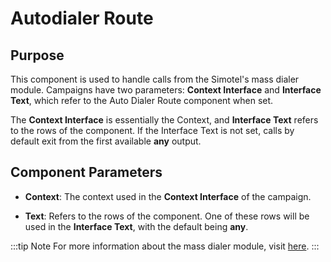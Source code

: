 # Autodialer Route

## Purpose
This component is used to handle calls from the Simotel's mass dialer module. Campaigns have two parameters: **Context Interface** and **Interface Text**, which refer to the Auto Dialer Route component when set.

The **Context Interface** is essentially the Context, and **Interface Text** refers to the rows of the component. If the Interface Text is not set, calls by default exit from the first available **any** output.

## Component Parameters

- **Context**: The context used in the **Context Interface** of the campaign.

- **Text**: Refers to the rows of the component. One of these rows will be used in the **Interface Text**, with the default being **any**.

:::tip Note
For more information about the mass dialer module, visit [here](/autodialer/introad).
:::